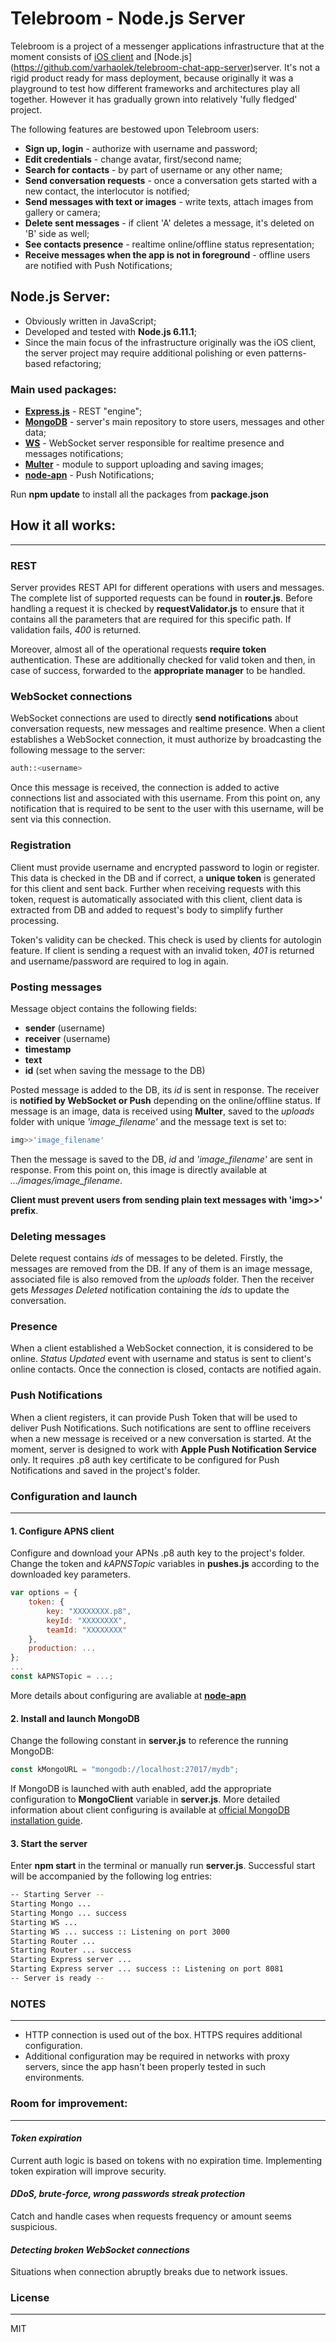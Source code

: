 # Telebroom - Node.js Server
Telebroom is a project of a messenger applications infrastructure that at the moment consists of [iOS client](https://github.com/varhaolek/telebroom-chat-app) and [Node.js] (https://github.com/varhaolek/telebroom-chat-app-server)server. It's not a rigid product ready for mass deployment, because originally it was a playground to test how different frameworks and architectures play all together. However it has gradually grown into relatively 'fully fledged' project.

The following features are bestowed upon Telebroom users:
- **Sign up, login** - authorize with username and password;
- **Edit credentials** - change avatar, first/second name;
- **Search for contacts** - by part of username or any other name;
- **Send conversation requests** - once a conversation gets started with a new contact, the interlocutor is notified;
- **Send messages with text or images** - write texts, attach images from gallery or camera;
- **Delete sent messages** - if client 'A' deletes a message, it's deleted on 'B' side as well;
- **See contacts presence** - realtime online/offline status representation;
- **Receive messages when the app is not in foreground** - offline users are notified with Push Notifications;

## Node.js Server:
- Obviously written in JavaScript;
- Developed and tested with **Node.js 6.11.1**;
- Since the main focus of the infrastructure originally was the iOS client, the server project may require additional polishing or even patterns-based refactoring;

### Main used packages:
- [**Express.js**](https://expressjs.com/) - REST "engine";
- [**MongoDB**](https://mongodb.github.io/node-mongodb-native/) - server's main repository to store users, messages and other data;
- [**WS**](https://github.com/websockets/ws) - WebSocket server responsible for realtime presence and messages notifications;
- [**Multer**](https://github.com/expressjs/multer) - module to support uploading and saving images;
- [**node-apn**](https://github.com/node-apn/node-apn) - Push Notifications;

Run **npm update** to install all the packages from **package.json**


## How it all works:
---
### REST
Server provides REST API for different operations with users and messages. The complete list of supported requests can be found in **router.js**. Before handling a request it is checked by **requestValidator.js** to ensure that it contains all the parameters that are required for this specific path. If validation fails, _400_ is returned.

Moreover, almost all of the operational requests **require token** authentication. These are additionally checked for valid token and then, in case of success, forwarded to the **appropriate manager** to be handled.

### WebSocket connections
WebSocket connections are used to directly **send notifications** about conversation requests, new messages and realtime presence.
When a client establishes a WebSocket connection, it must authorize by broadcasting the following message to the server:
```sh
auth::<username>
```
Once this message is received, the connection is added to active connections list and associated with this username. From this point on, any notification that is required to be sent to the user with this username, will be sent via this connection.

### Registration
Client must provide username and encrypted password to login or register. This data is checked in the DB and if correct, a **unique token** is generated for this client and sent back. Further when receiving requests with this token, request is automatically associated with this client, client data is extracted from DB and added to request's body to simplify further processing.

Token's validity can be checked. This check is used by clients for autologin feature.
If client is sending a request with an invalid token, _401_ is returned and username/password are required to log in again.

### Posting messages
Message object contains the following fields:
- **sender** (username)
- **receiver** (username)
- **timestamp** 
- **text**
- **id** (set when saving the message to the DB)

Posted message is added to the DB, its _id_ is sent in response. The receiver is **notified by WebSocket or Push** depending on the online/offline status.
If message is an image, data is received using **Multer**, saved to the _uploads_ folder with unique _'image_filename'_ and the message text is set to:
```sh
img>>'image_filename'
```
Then the message is saved to the DB, _id_ and _'image_filename'_ are sent in response. From this point on, this image is directly available at _.../images/image_filename_.

**Client must prevent users from sending plain text messages with 'img>>' prefix**.

### Deleting messages
Delete request contains _ids_ of messages to be deleted. Firstly, the messages are removed from the DB. If any of them is an image message, associated file is also removed from the _uploads_ folder. Then the receiver gets _Messages Deleted_ notification containing the _ids_ to update the conversation.

### Presence
When a client established a WebSocket connection, it is considered to be online. _Status Updated_ event with username and status is sent to client's online contacts. Once the connection is closed, contacts are notified again.

### Push Notifications
When a client registers, it can provide Push Token that will be used to deliver Push Notifications. Such notifications are sent to offline receivers when a new message is received or a new conversation is started. At the moment, server is designed to work with **Apple Push Notification Service** only. It requires .p8 auth key certificate to be configured for Push Notifications and saved in the project's folder.

### Configuration and launch
---
#### 1. Configure APNS client

Configure and download your APNs .p8 auth key to the project's folder. Change the token and _kAPNSTopic_ variables in **pushes.js** according to the downloaded key parameters.
```js
var options = {
    token: {
        key: "XXXXXXXX.p8",
        keyId: "XXXXXXXX",
        teamId: "XXXXXXXX"
    },
    production: ...
};
...
const kAPNSTopic = ...;
```
More details about configuring are avaliable at [**node-apn**](https://github.com/node-apn/node-apn)

#### 2. Install and launch MongoDB

Change the following constant in **server.js** to reference the running MongoDB:
```js
const kMongoURL = "mongodb://localhost:27017/mydb";
```
If MongoDB is launched with auth enabled, add the appropriate configuration to **MongoClient** variable in **server.js**. More detailed information about client configuring is available at [official MongoDB installation guide](https://docs.mongodb.com/manual/installation/).

#### 3. Start the server

Enter **npm start** in the terminal or manually run **server.js**. Successful start will be accompanied by the following log entries:
```sh
-- Starting Server --
Starting Mongo ...
Starting Mongo ... success
Starting WS ...
Starting WS ... success :: Listening on port 3000
Starting Router ...
Starting Router ... success
Starting Express server ...
Starting Express server ... success :: Listening on port 8081
-- Server is ready -- 
```

### NOTES
---
- HTTP connection is used out of the box. HTTPS requires additional configuration.
- Additional configuration may be required in networks with proxy servers, since the app hasn't been properly tested in such environments.

 
### Room for improvement:
---
#### _Token expiration_
Current auth logic is based on tokens with no expiration time. Implementing token expiration will improve security.

#### _DDoS, brute-force, wrong passwords streak protection_
Catch and handle cases when requests frequency or amount seems suspicious.

#### _Detecting broken WebSocket connections_
Situations when connection abruptly breaks due to network issues.

### License
---
MIT